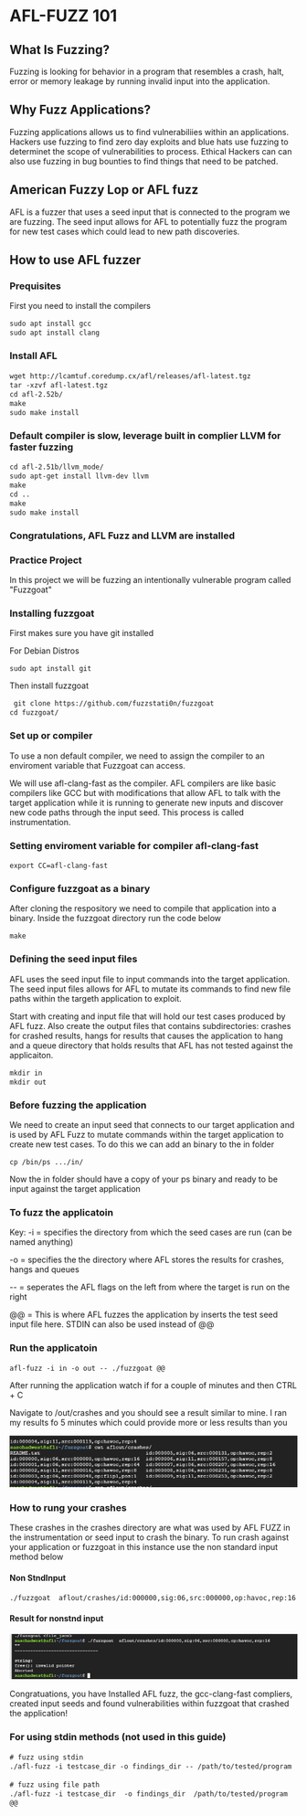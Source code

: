 # AFL-FUZZ 101

## What Is Fuzzing?
<p>
Fuzzing is looking for behavior in a program that resembles a crash, halt, error or memory leakage by running invalid input into the application.
</p>


## Why Fuzz Applications?

<p>
 Fuzzing applications allows us to find vulnerabiliies within an applications. Hackers use fuzzing to find zero day exploits and blue hats use fuzzing to determinet the scope of vulnerabilities to process. Ethical Hackers can can also use fuzzing in bug bounties to find things that need to be patched.
</p>


## American Fuzzy Lop or AFL fuzz

<p>
AFL is a fuzzer that uses a seed input that is connected to the program we are fuzzing. The seed input allows for AFL to potentially fuzz the program for new test cases which could lead to new path discoveries. 
</p>

## How to use AFL fuzzer

### Prequisites

<p> First you need to install the compilers</p>

```
sudo apt install gcc
sudo apt install clang
```
  
### Install AFL

```
wget http://lcamtuf.coredump.cx/afl/releases/afl-latest.tgz
tar -xzvf afl-latest.tgz
cd afl-2.52b/
make
sudo make install
```
### Default compiler is slow, leverage built in complier LLVM for faster fuzzing

```
cd afl-2.51b/llvm_mode/
sudo apt-get install llvm-dev llvm
make
cd ..
make
sudo make install
```

### Congratulations, AFL Fuzz and LLVM are installed

### Practice Project
<p>
  In this project we will be fuzzing an intentionally vulnerable program called "Fuzzgoat"
</p>
  
### Installing fuzzgoat

<p>
  First makes sure you have git installed 
</p>

 <p>
 For Debian Distros
 </p>
 
 ```
 sudo apt install git
 ```
 <p>Then install fuzzgoat</p>
  
 ```
  git clone https://github.com/fuzzstati0n/fuzzgoat
cd fuzzgoat/
 ```

### Set up or compiler
<p> 
  To use a non default compiler, we need to assign the compiler to an enviroment variable that Fuzzgoat can access.
  
We will use afl-clang-fast as the compiler. AFL compilers are like basic compilers like GCC but with modifications that allow AFL to talk with the target application while it is running to generate new inputs and discover new code paths through the input seed. This process is called instrumentation.
</p>

### Setting enviroment variable for compiler afl-clang-fast
```
export CC=afl-clang-fast
```
### Configure fuzzgoat as a binary
<p>
After cloning the respository we need to compile that application into a binary. Inside the fuzzgoat directory run the code below
</p>

```
make
```
### Defining the seed input files

<p> 
 AFL uses the seed input file to input commands into the target application. The seed input files allows for AFL to mutate its commands to find new file paths within the targeth application to exploit.
</p>

<p> Start with creating and input file that will hold our test cases produced by AFL fuzz. Also create the output files that contains subdirectories: crashes for crashed results, hangs for results that causes the application to hang and a queue directory that holds results that AFL has not tested against the applicaiton. 
</p>

```
mkdir in
mkdir out

```
### Before fuzzing the application
<p>
 We need to create an input seed that connects to our target application and is used by AFL Fuzz to  mutate commands within the target application to create new test cases. To do this we can add an binary to the in folder
</p>

```
cp /bin/ps .../in/
```
<p>
 
Now the in folder should have a copy of your ps binary and ready to be input against the target application
</p>

### To fuzz the applicatoin
<p>
 Key:
 -i = specifies the directory from which the seed cases are run  (can be named anything)
 
 -o = specifies the the directory where AFL stores the results for crashes, hangs and queues
 
 -- = seperates the AFL flags on the left from where the target is run on the right
 
@@ = This is where AFL fuzzes the application by inserts the test seed input file here. STDIN can also be used instead of @@
</p>

### Run the applicatoin
```
afl-fuzz -i in -o out -- ./fuzzgoat @@
```
<p>
After running the application watch if for a couple of minutes and then CTRL + C
 
Navigate to /out/crashes and you should see a result similar to mine. I ran my results fo 5 minutes which could provide more or less results than you
</p>

![Results](https://github.com/sascha47/AFL_fuzz/blob/main/Crashes.PNG?raw=true)

### How to rung your crashes

<p>
 
These crashes in the crashes directory are what was used by AFL FUZZ in the instrumentation or seed input to crash the binary. To run crash against your application or fuzzgoat in this instance use the non standard input method below
 
</p>
  
#### Non StndInput
```
./fuzzgoat  aflout/crashes/id:000000,sig:06,src:000000,op:havoc,rep:16
```

#### Result for nonstnd input
![Result](https://github.com/sascha47/AFL_fuzz/blob/main/NON_stnd_input.PNG?raw=true)

<p> 
 
Congratuations, you have Installed AFL fuzz, the gcc-clang-fast compliers, created input seeds and found vulnerabilities within fuzzgoat that crashed the application!
</p>

### For using stdin methods (not used in this guide)
```
# fuzz using stdin
./afl-fuzz -i testcase_dir -o findings_dir -- /path/to/tested/program

# fuzz using file path
./afl-fuzz -i testcase_dir  -o findings_dir  /path/to/tested/program @@
```
